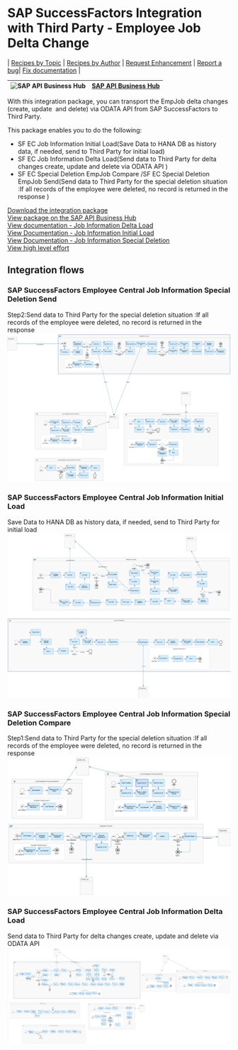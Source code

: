 # SAP SuccessFactors Integration with Third Party  - Employee Job Delta Change

\| [Recipes by Topic](../../readme.md ) \| [Recipes by Author](../../author.md ) \| [Request Enhancement](https://github.com/SAP-samples/cloud-integration-flow/issues/new?assignees=&labels=Recipe%20Fix,enhancement&template=recipe-request.md&title=Improve%20SAP%20SuccessFactors%20Integration%20with%20Third%20Party%20-%20Employee%20Job%20Delta%20Change) \| [Report a bug](https://github.com/SAP-samples/cloud-integration-flow/issues/new?assignees=&labels=Recipe%20Fix,bug&template=bug_report.md&title=Issue%20with%20SAP%20SuccessFactors%20Integration%20with%20Third%20Party%20-%20Employee%20Job%20Delta%20Change)\| [Fix documentation](https://github.com/SAP-samples/cloud-integration-flow/issues/new?assignees=&labels=Recipe%20Fix,documentation&template=bug_report.md&title=Docu%20fix%20SAP%20SuccessFactors%20Integration%20with%20Third%20Party%20-%20Employee%20Job%20Delta%20Change) \|

 ![SAP API Business Hub](https://github.com/SAPAPIBusinessHub.png?size=50 ) | [SAP API Business Hub](https://api.sap.com/allcommunity) |
 ----|----|

<p>With this integration package, you can transport the EmpJob delta changes (create, update&nbsp; and delete) via ODATA API from SAP SuccessFactors to Third Party.</p>
<p>This package enables you to do the following:</p>
<ul>
 <li>SF EC Job Information Initial Load(Save Data to HANA DB as history data, if needed, send to Third Party for initial load)</li>
 <li>SF EC Job Information Delta Load(Send data to Third Party for delta changes create, update and delete via ODATA API )</li>
 <li>SF EC Special Deletion EmpJob Compare /SF EC Special Deletion EmpJob Send(Send data to Third Party for the special deletion situation :If all records of the employee were deleted, no record is returned in the response )</li>
</ul>

[Download the integration package](SAPSuccessFactorsIntegrationwithThirdPartyEmpJobDeltaChange.zip)\
[View package on the SAP API Business Hub](https://api.sap.com/package/SAPSuccessFactorsIntegrationwithThirdPartyEmpJobDeltaChange)\
[View documentation - Job Information Delta Load](Documentation_SF-EC-Job-Information-Delta-Load.pdf)\
[View Documentation - Job Information Initial Load](Documentation_SF-EC-Job-Information-Initial-Load.pdf)\
[View Documentation - Job Information Special Deletion](Documentation_SF-EC-Job-Information-Special-Deletion.pdf)\
[View high level effort](effort.md)

 ## Integration flows
### SAP SuccessFactors Employee Central Job Information Special Deletion Send
Step2:Send data to Third Party for the special deletion situation :If all records of the employee were deleted, no record is returned in the response \
 ![input-image](SF_EC_Job_Information_Special_Deletion_Send.png)
### SAP SuccessFactors Employee Central Job Information Initial Load
Save Data to HANA DB as history data, if needed, send to Third Party for initial load \
 ![input-image](SF_EC_Job_Information_Initial_Load.png)
### SAP SuccessFactors Employee Central Job Information Special Deletion Compare
Step1:Send data to Third Party for the special deletion situation :If all records of the employee were deleted, no record is returned in the response \
 ![input-image](SF_EC_Job_Information_Special_Deletion_Compare.png)
### SAP SuccessFactors Employee Central Job Information Delta Load
Send data to Third Party for delta changes create, update and delete via ODATA API  \
 ![input-image](SF_EC_Job_Information_Delta_Load.png)
